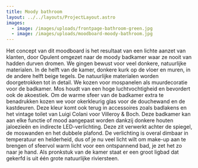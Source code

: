 ```yaml
---
title: Moody bathroom
layout: ../../layouts/ProjectLayout.astro
images:
  - image: /images/uploads/frontpage-bathroom-green.jpg
  - image: /images/uploads/moodboard-moody-bathroom.jpg
---
```

<!--StartFragment-->

Het concept van dit moodboard is het resultaat van een lichte aanzet van klanten, door Opulent omgezet naar de moody badkamer waar ze nooit van hadden durven dromen. We gingen bewust voor veel donkere, natuurlijke materialen. In de helft van de kamer, donkere kurk op de vloer en muren, in de andere helft beige tegels. De natuurlijke materialen worden doorgetrokken tot in detail. We kozen voor mospanelen als muurdecoratie voor de badkamer. Mos houdt van een hoge luchtvochtigheid en bevordert ook de akoestiek. Om de warme sfeer van de badkamer extra te benadrukken kozen we voor okerkleurig glas voor de douchewand en de kastdeuren. Deze kleur komt ook terug in accessoires zoals badlakens en het vintage toilet van Luigi Colani voor Villeroy & Boch. Deze badkamer kan aan elke functie of mood aangepast worden dankzij donkere houten jaloezieën en indirecte LED-verlichting. Deze zit verwerkt achter de spiegel, de moswanden en het dubbele plafond. De verlichting is overal dimbaar in temperatuur en helderheid, dus of je nu veel licht wilt om make-up aan te brengen of sfeervol warm licht voor een ontspannend bad, je zet het zo naar je hand. Als pronkstuk van de kamer staat er een groot ligbad dat gekerfd is uit één grote natuurlijke riviersteen.

<!--EndFragment-->